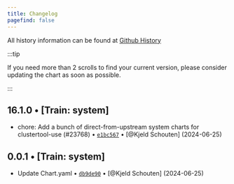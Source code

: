 ```yaml
---
title: Changelog
pagefind: false
---
```


All history information can be found at [Github History](https://github.com/truecharts/charts/commits/master/charts/system/spegel)

:::tip

If you need more than 2 scrolls to find your current version, please consider updating the chart as soon as possible.

:::

## 16.1.0 • [Train: system]

- chore: Add a bunch of direct-from-upstream system charts for clustertool-use (#23768) • [`e1bc567`](https://github.com/truecharts/charts/commit/e1bc5676c686f29322d66bd7e71f4c41c411ecf5) • [@Kjeld Schouten] (2024-06-25)

## 0.0.1 • [Train: system]

- Update Chart.yaml • [`db9de90`](https://github.com/truecharts/charts/commit/db9de90f358de0eff028c039700ff12faebdf826) • [@Kjeld Schouten] (2024-06-25)
